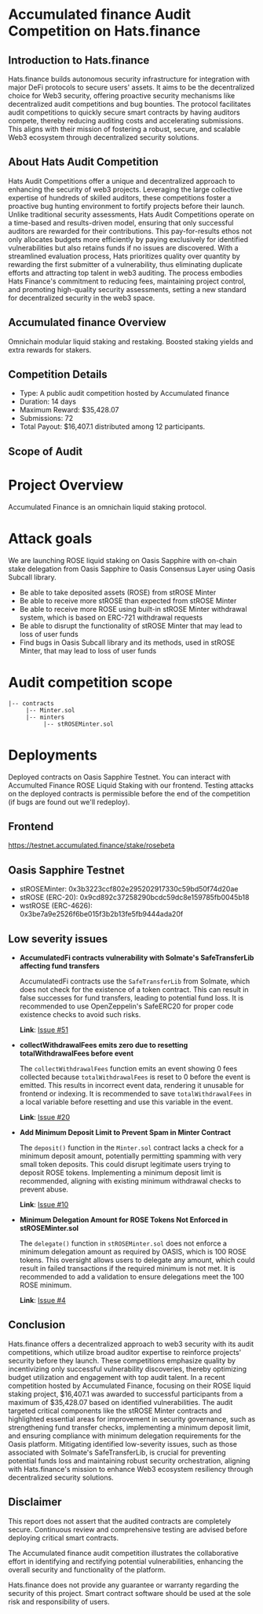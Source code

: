 # **Accumulated finance Audit Competition on Hats.finance** 


## Introduction to Hats.finance


Hats.finance builds autonomous security infrastructure for integration with major DeFi protocols to secure users' assets. 
It aims to be the decentralized choice for Web3 security, offering proactive security mechanisms like decentralized audit competitions and bug bounties. 
The protocol facilitates audit competitions to quickly secure smart contracts by having auditors compete, thereby reducing auditing costs and accelerating submissions. 
This aligns with their mission of fostering a robust, secure, and scalable Web3 ecosystem through decentralized security solutions​.

## About Hats Audit Competition


Hats Audit Competitions offer a unique and decentralized approach to enhancing the security of web3 projects. Leveraging the large collective expertise of hundreds of skilled auditors, these competitions foster a proactive bug hunting environment to fortify projects before their launch. Unlike traditional security assessments, Hats Audit Competitions operate on a time-based and results-driven model, ensuring that only successful auditors are rewarded for their contributions. This pay-for-results ethos not only allocates budgets more efficiently by paying exclusively for identified vulnerabilities but also retains funds if no issues are discovered. With a streamlined evaluation process, Hats prioritizes quality over quantity by rewarding the first submitter of a vulnerability, thus eliminating duplicate efforts and attracting top talent in web3 auditing. The process embodies Hats Finance's commitment to reducing fees, maintaining project control, and promoting high-quality security assessments, setting a new standard for decentralized security in the web3 space​​.

## Accumulated finance Overview

Omnichain modular liquid staking and restaking. Boosted staking yields and extra rewards for stakers.

## Competition Details


- Type: A public audit competition hosted by Accumulated finance
- Duration: 14 days
- Maximum Reward: $35,428.07
- Submissions: 72
- Total Payout: $16,407.1 distributed among 12 participants.

## Scope of Audit

# Project Overview
Accumulated Finance is an omnichain liquid staking protocol.

# Attack goals
We are launching ROSE liquid staking on Oasis Sapphire with on-chain stake delegation from Oasis Sapphire to Oasis Consensus Layer using Oasis Subcall library.

- Be able to take deposited assets (ROSE) from stROSE Minter
- Be able to receive more stROSE than expected from stROSE Minter
- Be able to receive more ROSE using built-in stROSE Minter withdrawal system, which is based on ERC-721 withdrawal requests
- Be able to disrupt the functionality of stROSE Minter that may lead to loss of user funds
- Find bugs in Oasis Subcall library and its methods, used in stROSE Minter, that may lead to loss of user funds

# Audit competition scope

```
|-- contracts
     |-- Minter.sol
     |-- minters
          |-- stROSEMinter.sol
```



# Deployments

Deployed contracts on Oasis Sapphire Testnet. You can interact with Accumulted Finance ROSE Liquid Staking with our frontend. Testing attacks on the deployed contracts is permissible before the end of the competition (if bugs are found out we'll redeploy).

## Frontend
https://testnet.accumulated.finance/stake/rosebeta

## Oasis Sapphire Testnet

- stROSEMinter: 0x3b3223ccf802e295202917330c59bd50f74d20ae
- stROSE (ERC-20): 0x9cd892c37258290bcdc59dc8e159785fb0045b18
- wstROSE (ERC-4626): 0x3be7a9e2526f6be015f3b2b13fe5fb9444ada20f

## Low severity issues


- **AccumulatedFi contracts vulnerability with Solmate's SafeTransferLib affecting fund transfers**

  AccumulatedFi contracts use the `SafeTransferLib` from Solmate, which does not check for the existence of a token contract. This can result in false successes for fund transfers, leading to potential fund loss. It is recommended to use OpenZeppelin's SafeERC20 for proper code existence checks to avoid such risks.


  **Link**: [Issue #51](https://github.com/hats-finance/Accumulated-finance-0x75278bcc0fa7c9e3af98654bce195eaf3bb6a784/issues/51)


- **collectWithdrawalFees emits zero due to resetting totalWithdrawalFees before event**

  The `collectWithdrawalFees` function emits an event showing 0 fees collected because `totalWithdrawalFees` is reset to 0 before the event is emitted. This results in incorrect event data, rendering it unusable for frontend or indexing. It is recommended to save `totalWithdrawalFees` in a local variable before resetting and use this variable in the event.


  **Link**: [Issue #20](https://github.com/hats-finance/Accumulated-finance-0x75278bcc0fa7c9e3af98654bce195eaf3bb6a784/issues/20)


- **Add Minimum Deposit Limit to Prevent Spam in Minter Contract**

  The `deposit()` function in the `Minter.sol` contract lacks a check for a minimum deposit amount, potentially permitting spamming with very small token deposits. This could disrupt legitimate users trying to deposit ROSE tokens. Implementing a minimum deposit limit is recommended, aligning with existing minimum withdrawal checks to prevent abuse.


  **Link**: [Issue #10](https://github.com/hats-finance/Accumulated-finance-0x75278bcc0fa7c9e3af98654bce195eaf3bb6a784/issues/10)


- **Minimum Delegation Amount for ROSE Tokens Not Enforced in stROSEMinter.sol**

  The `delegate()` function in `stROSEMinter.sol` does not enforce a minimum delegation amount as required by OASIS, which is 100 ROSE tokens. This oversight allows users to delegate any amount, which could result in failed transactions if the required minimum is not met. It is recommended to add a validation to ensure delegations meet the 100 ROSE minimum.


  **Link**: [Issue #4](https://github.com/hats-finance/Accumulated-finance-0x75278bcc0fa7c9e3af98654bce195eaf3bb6a784/issues/4)



## Conclusion

Hats.finance offers a decentralized approach to web3 security with its audit competitions, which utilize broad auditor expertise to reinforce projects' security before they launch. These competitions emphasize quality by incentivizing only successful vulnerability discoveries, thereby optimizing budget utilization and engagement with top audit talent. In a recent competition hosted by Accumulated Finance, focusing on their ROSE liquid staking project, $16,407.1 was awarded to successful participants from a maximum of $35,428.07 based on identified vulnerabilities. The audit targeted critical components like the stROSE Minter contracts and highlighted essential areas for improvement in security governance, such as strengthening fund transfer checks, implementing a minimum deposit limit, and ensuring compliance with minimum delegation requirements for the Oasis platform. Mitigating identified low-severity issues, such as those associated with Solmate's SafeTransferLib, is crucial for preventing potential funds loss and maintaining robust security orchestration, aligning with Hats.finance's mission to enhance Web3 ecosystem resiliency through decentralized security solutions.

## Disclaimer


This report does not assert that the audited contracts are completely secure. Continuous review and comprehensive testing are advised before deploying critical smart contracts.


The Accumulated finance audit competition illustrates the collaborative effort in identifying and rectifying potential vulnerabilities, enhancing the overall security and functionality of the platform.


Hats.finance does not provide any guarantee or warranty regarding the security of this project. Smart contract software should be used at the sole risk and responsibility of users.

